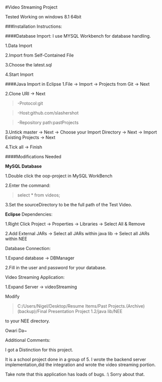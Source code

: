 #Video Streaming Project

Tested Working on windows 8.1 64bit

###Installation Instructions:

####Database Import:
I use MYSQL Workbench for database handling.

1.Data Import

2.Import from Self-Contained File

3.Choose the latest.sql

4.Start Import

####Java Import in Eclipse
1.File -> Import  -> Projects from Git -> Next

2.Clone URI -> Next
>-Protocol:git

>-Host:github.com/slashershot

>-Repository path:pastProjects

3.Untick master -> Next -> Choose your Import Directory -> Next -> Import Existing  Projects -> Next

4.Tick all -> Finish

####Modifications Needed

**MySQL Database**

1.Double click the oop-project in MySQL WorkBench

2.Enter the command:
>select * from videos;

3.Set the sourceDirectory to be the full path of the Test Video.

**Eclipse**
Dependencies:

1.Right Click Project -> Properties -> Libraries -> Select All & Remove

2.Add External JARs -> Select all JARs within java lib -> Select all JARs within NEE

Database Connection:

1.Expand database -> DBManager

2.Fill in the user and password for your database.

Video Streaming Application:

1.Expand Server -> videoStreaming

Modify
>C:/Users/Nigel/Desktop/Resume Items/Past Projects.(Archive)(backup)/Final Presentation Project 1.2/java lib/NEE

to your NEE directory.

Owari Da~

Additional Comments:

I got a Distinction for this project.

It is a school project done in a group of 5.
I wrote the backend server implementation,did the integration and wrote the video streaming portion.

Take note that this application has loads of bugs. :\ Sorry about that.

